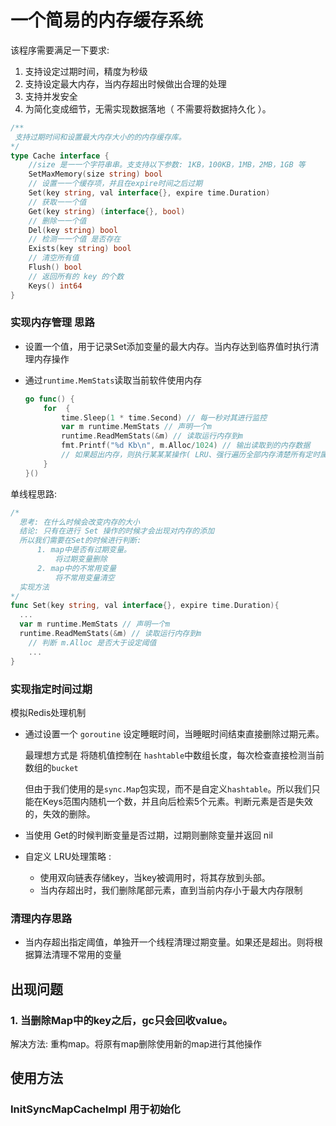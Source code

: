 # 一个简易的内存缓存系统

该程序需要满足一下要求:

1. 支持设定过期时间，精度为秒级
2. 支持设定最大内存，当内存超出时候做出合理的处理
3. 支持并发安全
4. 为简化变成细节，无需实现数据落地（ 不需要将数据持久化 ）。

```go
/** 
 支持过期时间和设置最⼤内存⼤小的的内存缓存库。
*/ 
type Cache interface {
    //size 是⼀一个字符串串。⽀支持以下参数: 1KB，100KB，1MB，2MB，1GB 等    
    SetMaxMemory(size string) bool
    // 设置⼀一个缓存项，并且在expire时间之后过期    
    Set(key string, val interface{}, expire time.Duration)
    // 获取⼀一个值    
    Get(key string) (interface{}, bool)    
    // 删除⼀一个值    
    Del(key string) bool    
    // 检测⼀一个值 是否存在    
    Exists(key string) bool    
    // 清空所有值    
    Flush() bool    
    // 返回所有的 key 的个数
    Keys() int64 
}
```



### 实现内存管理 思路

- 设置一个值，用于记录Set添加变量的最大内存。当内存达到临界值时执行清理内存操作

- 通过`runtime.MemStats`读取当前软件使用内存

  ```go
  go func() {
      for  {
          time.Sleep(1 * time.Second) // 每一秒对其进行监控
          var m runtime.MemStats // 声明一个m
          runtime.ReadMemStats(&m) // 读取运行内存到m
          fmt.Printf("%d Kb\n", m.Alloc/1024) // 输出读取到的内存数据
          // 如果超出内存，则执行某某某操作( LRU、强行遍历全部内存清楚所有定时属性 )
      }
  }()
  ```
单线程思路:
  
  ```go
  /*
  	思考: 在什么时候会改变内存的大小
  	结论: 只有在进行 Set 操作的时候才会出现对内存的添加
  	所以我们需要在Set的时候进行判断:
  		1. map中是否有过期变量。
  			将过期变量删除
  		2. map中的不常用变量
  			将不常用变量清空
  	实现方法
  */
  func Set(key string, val interface{}, expire time.Duration){
   	...
  	var m runtime.MemStats // 声明一个m
  	runtime.ReadMemStats(&m) // 读取运行内存到m
      // 判断 m.Alloc 是否大于设定阈值
      ...
  }
  
  ```

  

### 实现指定时间过期

模拟Redis处理机制

- 通过设置一个 `goroutine` 设定睡眠时间，当睡眠时间结束直接删除过期元素。

  最理想方式是 将随机值控制在 `hashtable`中数组长度，每次检查直接检测当前数组的`bucket`

  但由于我们使用的是`sync.Map`包实现，而不是自定义`hashtable`。所以我们只能在Keys范围内随机一个数，并且向后检索5个元素。判断元素是否是失效的，失效的删除。

- 当使用 Get的时候判断变量是否过期，过期则删除变量并返回 nil

- 自定义 LRU处理策略 :

  - 使用双向链表存储key，当key被调用时，将其存放到头部。
  - 当内存超出时，我们删除尾部元素，直到当前内存小于最大内存限制

  


### 清理内存思路

- 当内存超出指定阈值，单独开一个线程清理过期变量。如果还是超出。则将根据算法清理不常用的变量




## 出现问题

### 1. 当删除Map中的key之后，gc只会回收value。

解决方法:  重构map。将原有map删除使用新的map进行其他操作


## 使用方法

### InitSyncMapCacheImpl 用于初始化

